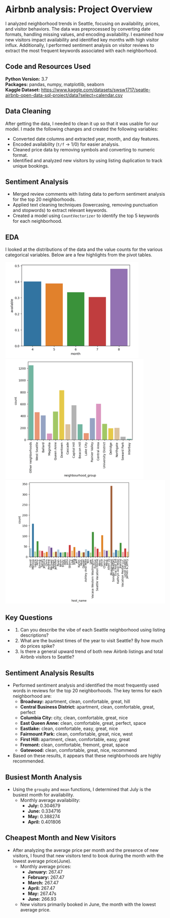 # Airbnb analysis: Project Overview

I analyzed neighborhood trends in Seattle, focusing on availability, prices, and visitor behaviors. The data was preprocessed by converting date formats, handling missing values, and encoding availability. I examined how new visitors impact availability and identified key months with high visitor influx. Additionally, I performed sentiment analysis on visitor reviews to extract the most frequent keywords associated with each neighborhood.
  
## Code and Resources Used 
**Python Version:** 3.7  
**Packages:** pandas, numpy, matplotlib, seaborn  
**Kaggle Dataset:** https://www.kaggle.com/datasets/swsw1717/seatle-airbnb-open-data-sql-project/data?select=calendar.csv

## Data Cleaning 
After getting the data, I needed to clean it up so that it was usable for our model. I made the following changes and created the following variables:

- Converted date columns and extracted year, month, and day features.
- Encoded availability (`t/f` → 1/0) for easier analysis.
- Cleaned price data by removing symbols and converting to numeric format.
- Identified and analyzed new visitors by using listing duplication to track unique bookings.

## Sentiment Analysis
- Merged review comments with listing data to perform sentiment analysis for the top 20 neighborhoods.
- Applied text cleaning techniques (lowercasing, removing punctuation and stopwords) to extract relevant keywords.
- Created a model using `CountVectorizer` to identify the top 5 keywords for each neighborhood.
  
## EDA
I looked at the distributions of the data and the value counts for the various categorical variables. Below are a few highlights from the pivot tables. 

![alt text](https://github.com/Samir4569/Airbnb_analysis/blob/main/Screenshot%202024-08-15%20173339.png)
![alt text](https://github.com/Samir4569/Airbnb_analysis/blob/main/Screenshot%202024-08-15%20173454.png)
![alt text](https://github.com/Samir4569/Airbnb_analysis/blob/main/Screenshot%202024-08-15%20173515.png)




## Key Questions 
* 1. Can you describe the vibe of each Seattle neighborhood using listing descriptions?
* 2. What are the busiest times of the year to visit Seattle? By how much do prices spike?
* 3. Is there a general upward trend of both new Airbnb listings and total Airbnb visitors to Seattle?

## Sentiment Analysis Results
- Performed sentiment analysis and identified the most frequently used words in reviews for the top 20 neighborhoods. The key terms for each neighborhood are:
  - **Broadway:** apartment, clean, comfortable, great, hill
  - **Central Business District:** apartment, clean, comfortable, great, perfect
  - **Columbia City:** city, clean, comfortable, great, nice
  - **East Queen Anne:** clean, comfortable, great, perfect, space
  - **Eastlake:** clean, comfortable, easy, great, nice
  - **Fairmount Park:** clean, comfortable, great, nice, west
  - **First Hill:** apartment, clean, comfortable, easy, great
  - **Fremont:** clean, comfortable, fremont, great, space
  - **Gatewood:** clean, comfortable, great, nice, recommend
- Based on these results, it appears that these neighborhoods are highly recommended.

## Busiest Month Analysis
- Using the `groupby` and `mean` functions, I determined that July is the busiest month for availability.
  - Monthly average availability:
    - **July:** 0.304679
    - **June:** 0.334716
    - **May:** 0.388274
    - **April:** 0.401806

## Cheapest Month and New Visitors
- After analyzing the average price per month and the presence of new visitors, I found that new visitors tend to book during the month with the lowest average price(June).
  - Monthly average prices:
    - **January:** 267.47
    - **February:** 267.47
    - **March:** 267.47
    - **April:** 267.47
    - **May:** 267.47s
    - **June:** 266.93
  - New visitors primarily booked in June, the month with the lowest average price.



